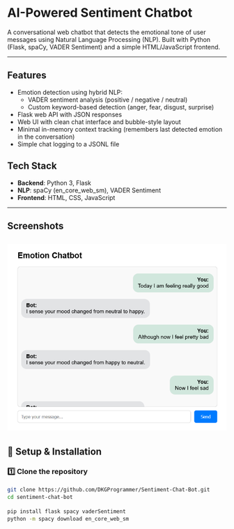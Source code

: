 # AI-Powered Sentiment Chatbot

A conversational web chatbot that detects the emotional tone of user messages using Natural Language Processing (NLP). Built with Python (Flask, spaCy, VADER Sentiment) and a simple HTML/JavaScript frontend.

---

##  Features

- Emotion detection using hybrid NLP:
  - VADER sentiment analysis (positive / negative / neutral)
  - Custom keyword-based detection (anger, fear, disgust, surprise)
- Flask web API with JSON responses
- Web UI with clean chat interface and bubble-style layout
- Minimal in-memory context tracking (remembers last detected emotion in the conversation)
- Simple chat logging to a JSONL file


##  Tech Stack

- **Backend**: Python 3, Flask
- **NLP**: spaCy (en_core_web_sm), VADER Sentiment
- **Frontend**: HTML, CSS, JavaScript

---
##  Screenshots

![alt text](image.png)
---

## 🚀 Setup & Installation

### 1️⃣ Clone the repository

```bash
git clone https://github.com/DKGProgrammer/Sentiment-Chat-Bot.git
cd sentiment-chat-bot

pip install flask spacy vaderSentiment
python -m spacy download en_core_web_sm